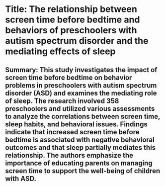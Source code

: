 # Title: The relationship between screen time before bedtime and behaviors of preschoolers with autism spectrum disorder and the mediating effects of sleep

## Summary: This study investigates the impact of screen time before bedtime on behavior problems in preschoolers with autism spectrum disorder (ASD) and examines the mediating role of sleep. The research involved 358 preschoolers and utilized various assessments to analyze the correlations between screen time, sleep habits, and behavioral issues. Findings indicate that increased screen time before bedtime is associated with negative behavioral outcomes and that sleep partially mediates this relationship. The authors emphasize the importance of educating parents on managing screen time to support the well-being of children with ASD.